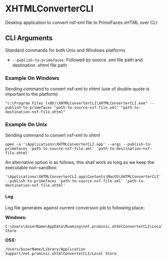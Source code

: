 # XHTMLConverterCLI
Desktop application to convert nsf-xml file to PrimeFaces xHTML over CLI

## CLI Arguments
Standard commands for both Unix and Windows platforms
- `--publish-to-primefaces`: Followed by source .xml file path and destination .xhtml file path

### Example On Windows
Sending command to convert nsf-xml to xhtml (use of double-quote is important to the platform)

```
"c:\Program Files (x86)\XHTMLConverterCLI\XHTMLConverterCLI.exe" --publish-to-primefaces "path-to-source-nsf-file.xml" "path-to-destination-nsf-file.xhtml"
```

### Example On Unix
Sending command to convert nsf-xml to xhtml

```
open -a '\Applications\XHTMLConverterCLI.app' --args --publish-to-primefaces 'path-to-source-nsf-file.xml' 'path-to-destination-nsf-file.xhtml'
```
An alternative option is as follows, this shall work as long as we keep the executable non-sandbox:
```
'\Applications\XHTMLConverterCLI.app\Contents\MacOS\XHTMLConverterCLI' --publish-to-primefaces 'path-to-source-nsf-file.xml' 'path-to-destination-nsf-file.xhtml'
```

#### Log
Log file generates against current conversion job to following place:

**Windows:**
```
C:\Users\$userName\AppData\Roaming\net.prominic.xhtmlConverterCLI\Local Store
```
**OSX:**
```
/Users/$userName/Library/Application Support/net.prominic.xhtmlConverterCLI/Local Store
```